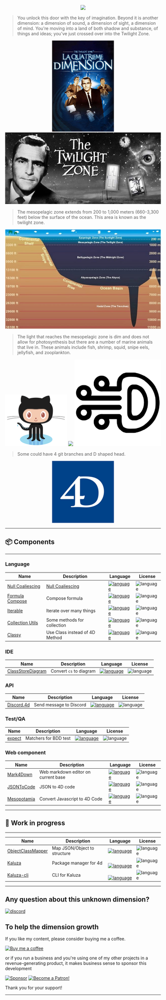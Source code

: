 <p align="center">
<img src="https://upload.wikimedia.org/wikipedia/en/e/e8/Dimension404Title.jpg"/>
</p>

> You unlock this door with the key of imagination. Beyond it is another dimension: a dimension of sound, a dimension of sight, a dimension of mind. You're moving into a land of both shadow and substance, of things and ideas; you've just crossed over into the Twilight Zone.

<p align="center">
<img src="La_Quatrieme_Dimension.jpg" width="200px" /> <img src="The_Twilight_Zone.jpg" width="640px" />
</p>

> The mesopelagic zone extends from 200 to 1,000 meters (660-3,300 feet) below the surface of the ocean. This area is known as the twilight zone.
<p align="center">
<img src="The_Mesopelagic_Zone.jpg"/>
</p>

>  The light that reaches the mesopelagic zone is dim and does not allow for photosynthesis but there are a number of marine animals that live in. These animals include fish, shrimp, squid, snipe eels, jellyfish, and zooplankton.

<p align="center">
<div align="center">
 <img src="Octocat.png" width="200px" /> <img src="https://avatars2.githubusercontent.com/u/59135882?s=460&v=4" width="280px" /> <img src="GithubAvatarRotate.png" width="280px" />
</div>
</p>

> Some could have 4 git branches and D shaped head.

<p align="center"><img src="4D.jpg" width="200px" /></p>

---
## 📦 Components
---

### Language

|Name|Description|Language|License|
|-|-|-|-|
| [Null Coaliescing][NullCoaliescing-url] | [Null Coaliescing](https://en.wikipedia.org/wiki/Null_coalescing_operator) | [![language][NullCoaliescing-top]][NullCoaliescing-url] | ![language][NullCoaliescing-license-shield] |
| [Formula Compose][formula_compose-url] | Compose formula | [![language][formula_compose-top]][formula_compose-url] | ![language][formula_compose-license-shield] |
| [Iterable][Iterable-url] | Iterate over many things| [![language][Iterable-top]][Iterable-url] | ![language][Iterable-license-shield] |
| [Collection Utils][CollectionUtils-url] | Some methods for collection | [![language][CollectionUtils-top]][CollectionUtils-url] | ![language][CollectionUtils-license-shield] |
| [Classy][Classy-url] | Use Class instead of 4D Method | [![language][Classy-top]][Classy-url] | ![language][Classy-license-shield] |

### IDE

|Name|Description|Language|License|
|-|-|-|-|
| [ClassStoreDiagram][ClassStoreDiagram-url] | Convert `cs` to diagram | [![language][ClassStoreDiagram-top]][ClassStoreDiagram-url] | ![language][ClassStoreDiagram-license-shield] |

### API

|Name|Description|Language|License|
|-|-|-|-|
| [Discord.4d][Discord.4d-url] | Send message to Discord | [![language][Discord.4d-top]][Discord.4d-url] | ![language][Discord.4d-license-shield] |

### Test/QA
|Name|Description|Language|License|
|-|-|-|-|
| [expect][expect-url] | Matchers for BDD test | [![language][expect-top]][expect-url] | ![language][expect-license-shield] |

### Web component

|Name|Description|Language|License|
|-|-|-|-|
| [Mark4Down][Mark4Down-url] | Web markdown editor on current base| [![language][Mark4Down-top]][Mark4Down-url] | ![language][Mark4Down-license-shield] |
| [JSONToCode][JSONToCode-url] | JSON to 4D code| [![language][JSONToCode-top]][JSONToCode-url] | ![language][JSONToCode-license-shield] |
| [Mesopotamia][Mesopotamia-url] | Convert Javascript to 4D Code | [![language][Mesopotamia-top]][Mesopotamia-url] | ![language][Mesopotamia-license-shield] |

---
## 🚧 Work in progress
---

|Name|Description|Language|License|
|-|-|-|-|
| [ObjectClassMapper][ObjectClassMapper-url] | Map JSON/Object to structure | [![language][ObjectClassMapper-top]][ObjectClassMapper-url] | ![language][ObjectClassMapper-license-shield] |
| [Kaluza][Kaluza-url] | Package manager for 4d | [![language][Kaluza-top]][Kaluza-url] | ![language][Kaluza-license-shield] |
| [Kaluza-cli][Kaluza-cli-url] | CLI for Kaluza | [![language][Kaluza-cli-top]][Kaluza-cli-url] | ![language][Kaluza-cli-license-shield] |


---

## Any question about this unknown dimension?

[![discord][discord-shield]][discord-url] 

## To help the dimension growth

If you like my content, please consider buying me a coffee. 

<a href="https://paypal.me/ericphimage">
<img src="https://buymecoffee.intm.org/img/button-paypal-white.png" alt="Buy me a coffee" height="35">
</a>

or if you run a business and you're using one of my other projects in a revenue-generating product, it makes business sense to sponsor this development

[![Sponsor](https://img.shields.io/badge/Sponsor-%F0%9F%A7%A1-white.svg?style=flat)](https://github.com/sponsors/phimage)
<a href="https://www.patreon.com/phimage">
<img src="https://c5.patreon.com/external/logo/become_a_patron_button.png" alt="Become a Patron!" height="20">
</a>

Thank you for your support! 

---

[discord-shield]: https://img.shields.io/badge/chat-discord-7289DA?logo=discord&style=flat
[discord-url]: https://discord.gg/dVTqZHr
[NullCoaliescing-top]: https://img.shields.io/github/languages/top/mesopelagique/NullCoaliescing.svg
[NullCoaliescing-url]: NullCoaliescing
[NullCoaliescing-license-shield]: https://img.shields.io/github/license/mesopelagique/NullCoaliescing
[formula_compose-top]: https://img.shields.io/github/languages/top/mesopelagique/formula_compose.svg
[formula_compose-url]: formula_compose
[formula_compose-license-shield]: https://img.shields.io/github/license/mesopelagique/formula_compose
[CollectionUtils-top]: https://img.shields.io/github/languages/top/mesopelagique/CollectionUtils.svg
[CollectionUtils-url]: CollectionUtils
[CollectionUtils-license-shield]: https://img.shields.io/github/license/mesopelagique/CollectionUtils
[ObjectClassMapper-top]: https://img.shields.io/github/languages/top/mesopelagique/ObjectClassMapper.svg
[ObjectClassMapper-url]: ObjectClassMapper
[ObjectClassMapper-license-shield]: https://img.shields.io/github/license/mesopelagique/ObjectClassMapper
[Kaluza-top]: https://img.shields.io/github/languages/top/mesopelagique/Kaluza.svg
[Kaluza-url]: Kaluza
[Kaluza-license-shield]: https://img.shields.io/github/license/mesopelagique/kaluza
[Kaluza-cli-top]: https://img.shields.io/github/languages/top/mesopelagique/kaluza-cli.svg
[Kaluza-cli-url]: kaluza-cli
[Kaluza-cli-license-shield]: https://img.shields.io/github/license/mesopelagique/kaluza-cli
[Iterable-top]: https://img.shields.io/github/languages/top/mesopelagique/Iterable.svg
[Iterable-url]: Iterable
[Iterable-license-shield]: https://img.shields.io/github/license/mesopelagique/Iterable
[Discord.4d-top]: https://img.shields.io/github/languages/top/mesopelagique/Discord.4d.svg
[Discord.4d-url]: Discord.4d
[Discord.4d-license-shield]: https://img.shields.io/github/license/mesopelagique/Discord.4d
[expect-top]: https://img.shields.io/github/languages/top/mesopelagique/expect.svg
[expect-url]: expect
[expect-license-shield]: https://img.shields.io/github/license/mesopelagique/expect
[ClassStoreDiagram-top]: https://img.shields.io/github/languages/top/mesopelagique/ClassStoreDiagram.svg
[ClassStoreDiagram-url]: ClassStoreDiagram
[ClassStoreDiagram-license-shield]: https://img.shields.io/github/license/mesopelagique/ClassStoreDiagram
[Mark4Down-top]: https://img.shields.io/github/languages/top/mesopelagique/Mark4Down.svg
[Mark4Down-url]: Mark4Down
[Mark4Down-license-shield]: https://img.shields.io/github/license/mesopelagique/Mark4Down
[JSONToCode-top]: https://img.shields.io/github/languages/top/mesopelagique/JSONToCode.svg
[JSONToCode-url]: JSONToCode
[JSONToCode-license-shield]: https://img.shields.io/github/license/mesopelagique/JSONToCode
[Classy-top]: https://img.shields.io/github/languages/top/mesopelagique/Classy.svg
[Classy-url]: Classy
[Classy-license-shield]: https://img.shields.io/github/license/mesopelagique/Classy
[Mesopotamia-top]: https://img.shields.io/github/languages/top/mesopelagique/Mesopotamia.svg
[Mesopotamia-url]: Mesopotamia
[Mesopotamia-license-shield]: https://img.shields.io/github/license/mesopelagique/Mesopotamia
